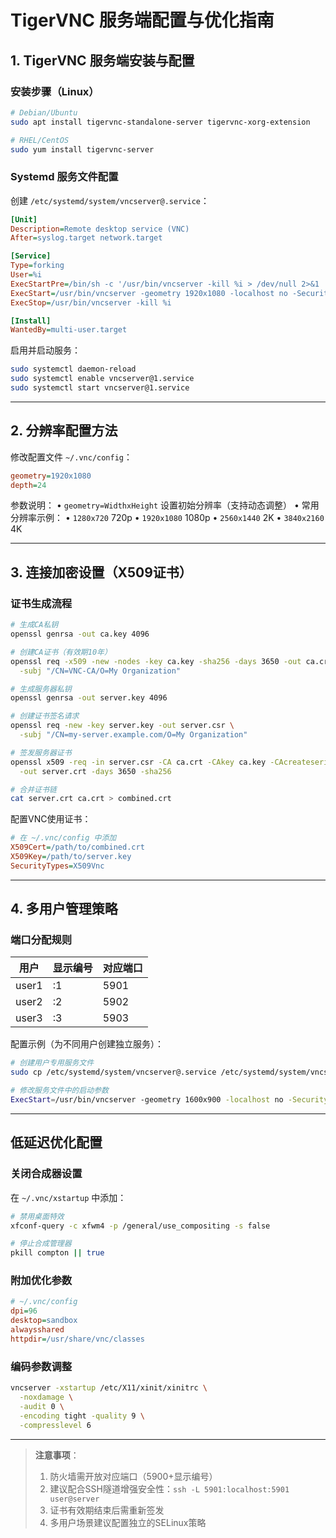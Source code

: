 # TigerVNC 服务端配置与优化指南

## 1. TigerVNC 服务端安装与配置
### 安装步骤（Linux）
```bash
# Debian/Ubuntu
sudo apt install tigervnc-standalone-server tigervnc-xorg-extension

# RHEL/CentOS
sudo yum install tigervnc-server
```

### Systemd 服务文件配置
创建 `/etc/systemd/system/vncserver@.service`：
```ini
[Unit]
Description=Remote desktop service (VNC)
After=syslog.target network.target

[Service]
Type=forking
User=%i
ExecStartPre=/bin/sh -c '/usr/bin/vncserver -kill %i > /dev/null 2>&1 || :'
ExecStart=/usr/bin/vncserver -geometry 1920x1080 -localhost no -SecurityTypes X509Vnc
ExecStop=/usr/bin/vncserver -kill %i

[Install]
WantedBy=multi-user.target
```

启用并启动服务：
```bash
sudo systemctl daemon-reload
sudo systemctl enable vncserver@1.service
sudo systemctl start vncserver@1.service
```

---

## 2. 分辨率配置方法
修改配置文件 `~/.vnc/config`：
```ini
geometry=1920x1080
depth=24
```

参数说明：
• `geometry=WidthxHeight` 设置初始分辨率（支持动态调整）
• 常用分辨率示例：
  • `1280x720`  720p
  • `1920x1080` 1080p
  • `2560x1440` 2K
  • `3840x2160` 4K

---

## 3. 连接加密设置（X509证书）
### 证书生成流程
```bash
# 生成CA私钥
openssl genrsa -out ca.key 4096

# 创建CA证书（有效期10年）
openssl req -x509 -new -nodes -key ca.key -sha256 -days 3650 -out ca.crt \
  -subj "/CN=VNC-CA/O=My Organization"

# 生成服务器私钥
openssl genrsa -out server.key 4096

# 创建证书签名请求
openssl req -new -key server.key -out server.csr \
  -subj "/CN=my-server.example.com/O=My Organization"

# 签发服务器证书
openssl x509 -req -in server.csr -CA ca.crt -CAkey ca.key -CAcreateserial \
  -out server.crt -days 3650 -sha256

# 合并证书链
cat server.crt ca.crt > combined.crt
```

配置VNC使用证书：
```ini
# 在 ~/.vnc/config 中添加
X509Cert=/path/to/combined.crt
X509Key=/path/to/server.key
SecurityTypes=X509Vnc
```

---

## 4. 多用户管理策略
### 端口分配规则
| 用户    | 显示编号 | 对应端口 |
|---------|----------|----------|
| user1   | :1       | 5901     |
| user2   | :2       | 5902     |
| user3   | :3       | 5903     |

配置示例（为不同用户创建独立服务）：
```bash
# 创建用户专用服务文件
sudo cp /etc/systemd/system/vncserver@.service /etc/systemd/system/vncserver@:2.service

# 修改服务文件中的启动参数
ExecStart=/usr/bin/vncserver -geometry 1600x900 -localhost no -SecurityTypes X509Vnc -rfbport 5902
```

---

## 低延迟优化配置
### 关闭合成器设置
在 `~/.vnc/xstartup` 中添加：
```bash
# 禁用桌面特效
xfconf-query -c xfwm4 -p /general/use_compositing -s false

# 停止合成管理器
pkill compton || true
```

### 附加优化参数
```ini
# ~/.vnc/config
dpi=96
desktop=sandbox
alwaysshared
httpdir=/usr/share/vnc/classes
```

### 编码参数调整
```bash
vncserver -xstartup /etc/X11/xinit/xinitrc \
  -noxdamage \
  -audit 0 \
  -encoding tight -quality 9 \
  -compresslevel 6
```

---

> **注意事项**：
> 1. 防火墙需开放对应端口（5900+显示编号）
> 2. 建议配合SSH隧道增强安全性：`ssh -L 5901:localhost:5901 user@server`
> 3. 证书有效期结束后需重新签发
> 4. 多用户场景建议配置独立的SELinux策略